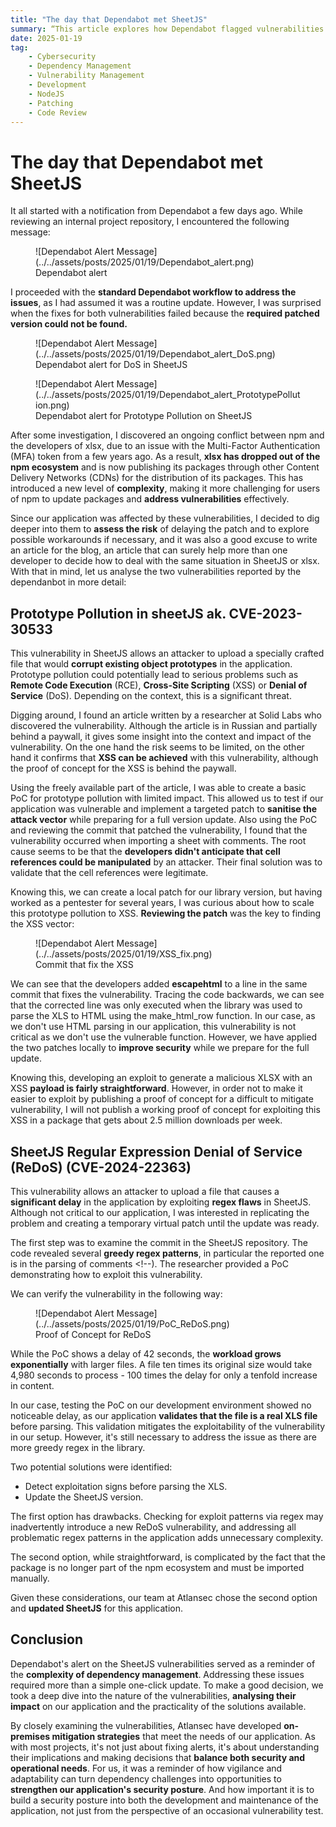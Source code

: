 ```yaml
---
title: "The day that Dependabot met SheetJS"
summary: “This article explores how Dependabot flagged vulnerabilities in SheetJS (xlsx) after its exit from the NPM ecosystem, highlighting challenges like prototype pollution and ReDoS. It details the investigation, risk assessment, and mitigation strategies adopted to ensure application security amidst dependency management hurdles.”
date: 2025-01-19
tag:
    - Cybersecurity
    - Dependency Management
    - Vulnerability Management
    - Development
    - NodeJS
    - Patching
    - Code Review
---
```


# The day that Dependabot met SheetJS

It all started with a notification from Dependabot a few days ago. While reviewing an internal project repository, I encountered the following message:


<figure markdown="span">
    ![Dependabot Alert Message](../../assets/posts/2025/01/19/Dependabot_alert.png)
  <figcaption>Dependabot alert</figcaption>
</figure>



I proceeded with the **standard Dependabot workflow to address the issues**, as I had assumed it was a routine update. However, I was surprised when the fixes for both vulnerabilities failed because the **required patched version could not be found.**

<!-- more -->


<figure markdown="span">
    ![Dependabot Alert Message](../../assets/posts/2025/01/19/Dependabot_alert_DoS.png)
  <figcaption>Dependabot alert for DoS in SheetJS</figcaption>
</figure>
<figure markdown="span">
    ![Dependabot Alert Message](../../assets/posts/2025/01/19/Dependabot_alert_PrototypePollution.png)
  <figcaption>Dependabot alert for Prototype Pollution on SheetJS</figcaption>
</figure>


After some investigation, I discovered an ongoing conflict between npm and the developers of xlsx, due to an issue with the Multi-Factor Authentication (MFA) token from a few years ago. As a result, **xlsx has dropped out of the npm ecosystem** and is now publishing its packages through other Content Delivery Networks (CDNs) for the distribution of its packages. This has introduced a new level of **complexity**, making it more challenging for users of npm to update packages and **address vulnerabilities** effectively.

Since our application was affected by these vulnerabilities, I decided to dig deeper into them to **assess the risk** of delaying the patch and to explore possible workarounds if necessary, and it was also a good excuse to write an article for the blog, an article that can surely help more than one developer to decide how to deal with the same situation in SheetJS or xlsx. With that in mind, let us analyse the two vulnerabilities reported by the dependanbot in more detail:

## Prototype Pollution in sheetJS ak. CVE-2023-30533

This vulnerability in SheetJS allows an attacker to upload a specially crafted file that would **corrupt existing object prototypes** in the application. Prototype pollution could potentially lead to serious problems such as **Remote Code Execution** (RCE), **Cross-Site Scripting** (XSS) or **Denial of Service** (DoS). Depending on the context, this is a significant threat.

Digging around, I found an article written by a researcher at Solid Labs who discovered the vulnerability. Although the article is in Russian and partially behind a paywall, it gives some insight into the context and impact of the vulnerability. On the one hand the risk seems to be limited, on the other hand it confirms that **XSS can be achieved** with this vulnerability, although the proof of concept for the XSS is behind the paywall.

Using the freely available part of the article, I was able to create a basic PoC for prototype pollution with limited impact. This allowed us to test if our application was vulnerable and implement a targeted patch to **sanitise the attack vector** while preparing for a full version update. Also using the PoC and reviewing the commit that patched the vulnerability, I found that the vulnerability occurred when importing a sheet with comments. The root cause seems to be that the **developers didn't anticipate that cell references could be manipulated** by an attacker. Their final solution was to validate that the cell references were legitimate.

Knowing this, we can create a local patch for our library version, but having worked as a pentester for several years, I was curious about how to scale this prototype pollution to XSS. **Reviewing the patch** was the key to finding the XSS vector:


<figure markdown="span">
    ![Dependabot Alert Message](../../assets/posts/2025/01/19/XSS_fix.png)
  <figcaption>Commit that fix the XSS</figcaption>
</figure>


We can see that the developers added **escapehtml** to a line in the same commit that fixes the vulnerability. Tracing the code backwards, we can see that the corrected line was only executed when the library was used to parse the XLS to HTML using the make_html_row function. In our case, as we don't use HTML parsing in our application, this vulnerability is not critical as we don't use the vulnerable function. However, we have applied the two patches locally to **improve security** while we prepare for the full update.

Knowing this, developing an exploit to generate a malicious XLSX with an XSS **payload is fairly straightforward**. However, in order not to make it easier to exploit by publishing a proof of concept for a difficult to mitigate vulnerability, I will not publish a working proof of concept for exploiting this XSS in a package that gets about 2.5 million downloads per week.

## SheetJS Regular Expression Denial of Service (ReDoS) (CVE-2024-22363)

This vulnerability allows an attacker to upload a file that causes a **significant delay** in the application by exploiting **regex flaws** in SheetJS. Although not critical to our application, I was interested in replicating the problem and creating a temporary virtual patch until the update was ready.

The first step was to examine the commit in the SheetJS repository. The code revealed several **greedy regex patterns**, in particular the reported one is in the parsing of comments <!--). The researcher provided a PoC demonstrating how to exploit this vulnerability.

We can verify the vulnerability in the following way:

<figure markdown="span">
    ![Dependabot Alert Message](../../assets/posts/2025/01/19/PoC_ReDoS.png)
  <figcaption>Proof of Concept for ReDoS</figcaption>
</figure>

While the PoC shows a delay of 42 seconds, the **workload grows exponentially** with larger files. A file ten times its original size would take 4,980 seconds to process - 100 times the delay for only a tenfold increase in content.

In our case, testing the PoC on our development environment showed no noticeable delay, as our application **validates that the file is a real XLS file** before parsing. This validation mitigates the exploitability of the vulnerability in our setup. However, it's still necessary to address the issue as there are more greedy regex in the library.

Two potential solutions were identified:

* Detect exploitation signs before parsing the XLS.
* Update the SheetJS version.

The first option has drawbacks. Checking for exploit patterns via regex may inadvertently introduce a new ReDoS vulnerability, and addressing all problematic regex patterns in the application adds unnecessary complexity.

The second option, while straightforward, is complicated by the fact that the package is no longer part of the npm ecosystem and must be imported manually.

Given these considerations, our team at Atlansec chose the second option and **updated SheetJS** for this application.

## Conclusion

Dependabot's alert on the SheetJS vulnerabilities served as a reminder of the **complexity of dependency management**. Addressing these issues required more than a simple one-click update. To make a good decision, we took a deep dive into the nature of the vulnerabilities, **analysing their impact** on our application and the practicality of the solutions available.

By closely examining the vulnerabilities, Atlansec have developed **on-premises mitigation strategies** that meet the needs of our application. As with most projects, it's not just about fixing alerts, it's about understanding their implications and making decisions that **balance both security and operational needs**. For us, it was a reminder of how vigilance and adaptability can turn dependency challenges into opportunities to **strengthen our application's security posture**. And how important it is to build a security posture into both the development and maintenance of the application, not just from the perspective of an occasional vulnerability test.